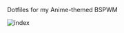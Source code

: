 Dotfiles for my Anime-themed BSPWM


![index](https://user-images.githubusercontent.com/84501170/121711504-4dbf1280-caf8-11eb-9f65-da93bbd8a1d7.jpg)

